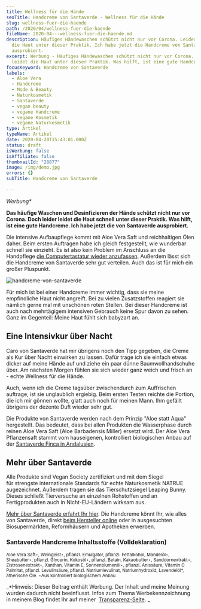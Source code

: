 ```yaml
---
title: Wellness für die Hände
seoTitle: Handcreme von Santaverde - Wellness für die Hände
slug: wellness-fuer-die-haende
path: /2020/04/wellness-fuer-die-haende
fileName: 2020-04---wellness-fuer-die-haende.md
description: Häufiges Händewaschen schützt nicht nur vor Corona. Leider leidet
  die Haut unter dieser Praktik. Ich habe jetzt die Handcreme von Santaverde
  ausprobiert.
excerpt: Werbung - Häufiges Händewaschen schützt nicht nur vor Corona. Leider
  leidet die Haut unter dieser Praktik. Was hilft, ist eine gute Handcreme.
focusKeyword: Handcreme von Santaverde
labels:
  - Aloe Vera
  - Handcreme
  - Mode & Beauty
  - Naturkosmetik
  - Santaverde
  - vegan beauty
  - vegane Handcreme
  - vegane Kosmetik
  - vegane Naturkosmetik
type: Artikel
typeName: Artikel
date: 2020-04-20T15:43:01.000Z
status: draft
isWerbung: false
isAffiliate: false
thumbnailId: "28877"
image: /img/demo.jpg
errors: {}
subTitle: Handcreme von Santaverde
  
---
```


_Werbung\*_

**Das häufige Waschen und Desinfizieren der Hände schützt nicht nur vor Corona.
Doch leider leidet die Haut schnell unter dieser Praktik. Was hilft, ist eine
gute Handcreme. Ich habe jetzt die von Santaverde ausprobiert.**

Die intensive Aufbaupflege kommt mit Aloe Vera Saft und reichhaltigen Ölen
daher. Beim ersten Auftragen habe ich gleich festgestellt, wie wunderbar schnell
sie einzieht. Es ist also kein Problem im Anschluss an die Handpflege
[die Computertastatur wieder anzufassen](/2020/04/homeoffice-beauty-lieblinge/).
Außerdem lässt sich die Handcreme von Santaverde sehr gut verteilen. Auch das
ist für mich ein großer Pluspunkt.

![handcreme-von-santaverde](http://cardamonchai.com/wp-content/uploads/2020/04/santaverde-handcreme222-400x533.jpg)

Für mich ist bei einer Handcreme immer wichtig, dass sie meine empfindliche Haut
nicht angreift. Bei zu vielen Zusatzstoffen reagiert sie nämlich gerne mal mit
unschönen roten Stellen. Bei dieser Handcreme ist auch nach mehrtägigem
intensiven Gebrauch keine Spur davon zu sehen. Ganz im Gegenteil: Meine Haut
fühlt sich babyzart an.

## Eine Intensivkur über Nacht

Caro von Santaverde hat mir übrigens noch den Tipp gegeben, die Creme als Kur
über Nacht einwirken zu lassen. Dafür trage ich sie einfach etwas dicker auf
meine Hände auf und ziehe ein paar dünne Baumwollhandschuhe über. Am nächsten
Morgen fühlen sie sich wieder ganz weich und frisch an - echte Wellness für die
Hände.

Auch, wenn ich die Creme tagsüber zwischendurch zum Auffrischen auftrage, ist
sie unglaublich ergiebig. Beim ersten Testen reichte die Portion, die ich mir
gönnen wollte, glatt auch noch für meinen Mann. Ihm gefällt übrigens der dezente
Duft wieder sehr gut.

Die Produkte von Santaverde werden nach dem Prinzip "Aloe statt Aqua"
hergestellt. Das bedeutet, dass bei allen Produkten die Wasserphase durch reinen
Aloe Vera Saft (Aloe Barbadensis Miller) ersetzt wird. Der Aloe Vera
Pflanzensaft stammt vom hauseigenen, kontrolliert biologischen Anbau auf der
[Santaverde Finca in Andalusien](/2019/07/santaverde-finca-aloe-vera/).

## Mehr über Santaverde

Alle Produkte sind Vegan Society zertifiziert und mit dem Siegel für strengste
internationale Standards für echte Naturkosmetik NATRUE augezeichnet. Außerdem
tragen sie das Tierschutzsiegel Leaping Bunny. Dieses schließt Tierversuche an
einzelnen Rohstoffen und an Fertigprodukten auch in Nicht-EU-Ländern wirksam
aus.

[Mehr über Santaverde erfahrt Ihr hier](/tag/santaverde/). Die Handcreme könnt
Ihr, wie alles von Santaverde, direkt
[beim Hersteller online](https://www.santaverde.de/?gclid=EAIaIQobChMI8aK3w6n36AIVWeDtCh1LSQZJEAAYASAAEgL_xvD_BwE)
oder in ausgesuchten Biosupermärkten, Reformhäusern und Apotheken erwerben.
<small></small>

### Santaverde Handcreme Inhaltsstoffe (Volldeklaration)

<small>Aloe Vera Saft⋆, Weingeist⋆, pflanzl. Emulgator, pflanzl. Fettalkohol,
Mandelöl⋆, Sheabutter⋆, pflanzl. Glycerin, Kokosöl⋆, pflanzl. Betain,
Kakaobutter⋆, Sanddornextrakt⋆, Zistrosenextrakt⋆, Xanthan, Vitamin E,
Sonnenblumenöl⋆, pflanzl. Anissäure, Vitamin C Palmitat, pflanzl. Levulinsäure,
pflanzl. Natriumlevulinat, Natriumhydroxid, Lavendelöl\*, ätherische Öle. ⋆Aus
kontrolliert biologischem Anbau</small>

_\*Hinweis: Dieser Beitrag enthält Werbung. Der Inhalt und meine Meinung wurden
dadurch nicht beeinflusst. Infos zum Thema Werbekennzeichnung in meinem Blog
findet Ihr auf meiner  [Transparenz-Seite](/werbung/). _

  